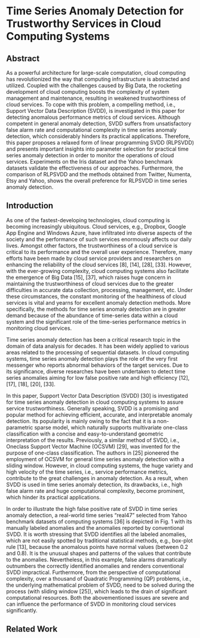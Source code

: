 # Time Series Anomaly Detection for Trustworthy Services in Cloud Computing Systems

## Abstract

As a powerful architecture for large-scale computation, cloud computing has revolutionized the way that computing infrastructure is abstracted and utilized. Coupled with the challenges caused by Big Data, the rocketing development of cloud computing boosts the complexity of system management and maintenance, resulting in weakened trustworthiness of cloud services. To cope with this problem, a compelling method, i.e., Support Vector Data Description (SVDD), is investigated in this paper for detecting anomalous performance metrics of cloud services. Although competent in general anomaly detection, SVDD suffers from unsatisfactory false alarm rate and computational complexity in time series anomaly detection, which considerably hinders its practical applications. Therefore, this paper proposes a relaxed form of linear programming SVDD (RLPSVDD) and presents important insights into parameter selection for practical time series anomaly detection in order to monitor the operations of cloud services. Experiments on the Iris dataset and the Yahoo benchmark datasets validate the effectiveness of our approaches. Furthermore, the comparison of RLPSVDD and the methods obtained from Twitter, Numenta, Etsy and Yahoo, shows the overall preference for RLPSVDD in time series anomaly detection.

## Introduction

As one of the fastest-developing technologies, cloud computing is becoming increasingly ubiquitous. Cloud services, e.g., Dropbox, Google App Engine and Windows Azure, have infiltrated into diverse aspects of the society and the performance of such services enormously affects our daily lives. Amongst other factors, the trustworthiness of a cloud service is critical to its performance and the overall user experience. Therefore, many efforts have been made by cloud service providers and researchers on enhancing the reliability of the cloud services [8], [14], [28], [33]. However, with the ever-growing complexity, cloud computing systems also facilitate the emergence of Big Data [15], [37], which raises huge concern in maintaining the trustworthiness of cloud services due to the greater difficulties in accurate data collection, processing, management, etc. Under these circumstances, the constant monitoring of the healthiness of cloud services is vital and yearns for excellent anomaly detection methods. More specifically, the methods for time series anomaly detection are in greater demand because of the abundance of time-series data within a cloud system and the significant role of the time-series performance metrics in monitoring cloud services.

Time series anomaly detection has been a critical research topic in the domain of data analysis for decades. It has been widely applied to various areas related to the processing of sequential datasets. In cloud computing systems, time series anomaly detection plays the role of the very first messenger who reports abnormal behaviors of the target services. Due to its significance, diverse researches have been undertaken to detect time series anomalies aiming for low false positive rate and high efficiency [12], [17], [18], [20], [33].

In this paper, Support Vector Data Description (SVDD) [30] is investigated for time series anomaly detection in cloud computing systems to assure service trustworthiness. Generally speaking, SVDD is a promising and popular method for achieving efficient, accurate, and interpretable anomaly detection. Its popularity is mainly owing to the fact that it is a non-parametric sparse model, which naturally supports multivariate one-class classification with a concise and easy-to-understand geometric interpretation of the results. Previously, a similar method of SVDD, i.e., Oneclass Support Vector Machine (OCSVM) [29], was invented for the purpose of one-class classification. The authors in [25] pioneered the employment of OCSVM for general time series anomaly detection with a sliding window. However, in cloud computing systems, the huge variety and high velocity of the time series, i.e., service performance metrics, contribute to the great challenges in anomaly detection. As a result, when SVDD is used in time series anomaly detection, its drawbacks, i.e., high false alarm rate and huge computational complexity, become prominent, which hinder its practical applications.

In order to illustrate the high false positive rate of SVDD in time series anomaly detection, a real-world time series “real47” selected from Yahoo benchmark datasets of computing systems [36] is depicted in Fig. 1 with its manually labeled anomalies and the anomalies reported by conventional SVDD. It is worth stressing that SVDD identifies all the labeled anomalies, which are not easily spotted by traditional statistical methods, e.g., box-plot rule [13], because the anomalous points have normal values (between 0.2 and 0.8). It is the unusual shapes and patterns of the values that contribute to the anomalies. Nevertheless, in this example, false alarms dramatically outnumbers the correctly identified anomalies and renders conventional SVDD impractical. Furthermore, from the perspective of computational complexity, over a thousand of Quadratic Programming (QP) problems, i.e., the underlying mathematical problem of SVDD, need to be solved during the process (with sliding window [25]), which leads to the drain of significant computational resources. Both the abovementioned issues are severe and can influence the performance of SVDD in monitoring cloud services significantly.

## Related Work
